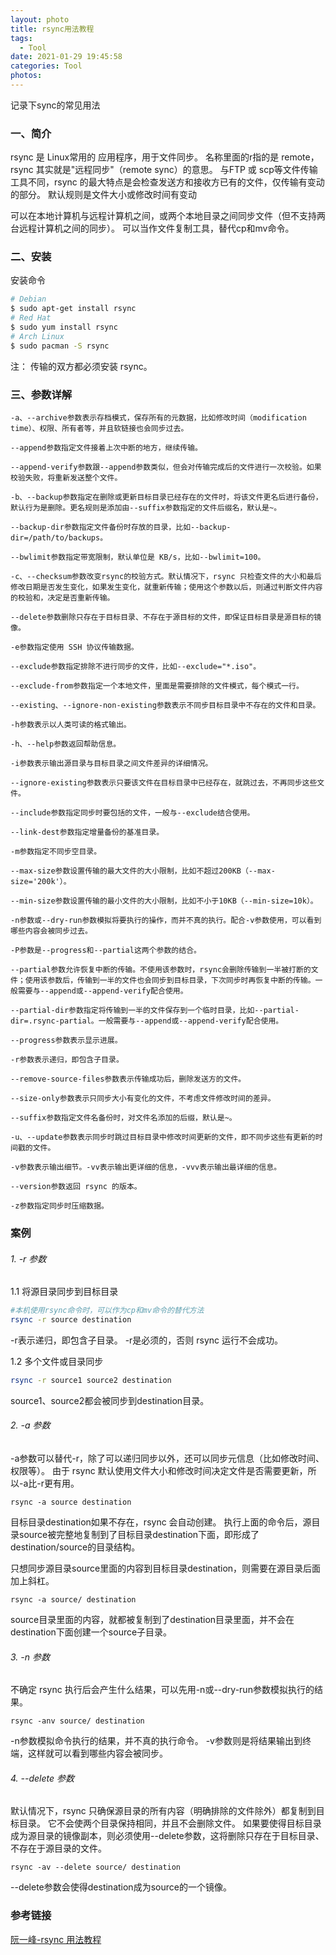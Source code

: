 ```yaml
---
layout: photo
title: rsync用法教程
tags:
  - Tool
date: 2021-01-29 19:45:58
categories: Tool
photos:
---
```

记录下sync的常见用法
<!--more-->
### 一、简介
rsync 是 Linux常用的 应用程序，用于文件同步。
名称里面的r指的是 remote，rsync 其实就是"远程同步"（remote sync）的意思。
与FTP 或 scp等文件传输工具不同，rsync 的最大特点是会检查发送方和接收方已有的文件，仅传输有变动的部分。
默认规则是文件大小或修改时间有变动

可以在本地计算机与远程计算机之间，或两个本地目录之间同步文件（但不支持两台远程计算机之间的同步）。
可以当作文件复制工具，替代cp和mv命令。
### 二、安装
安装命令
```bash
# Debian
$ sudo apt-get install rsync
# Red Hat
$ sudo yum install rsync
# Arch Linux
$ sudo pacman -S rsync
```
注：
	传输的双方都必须安装 rsync。

### 三、参数详解
```
-a、--archive参数表示存档模式，保存所有的元数据，比如修改时间（modification time）、权限、所有者等，并且软链接也会同步过去。

--append参数指定文件接着上次中断的地方，继续传输。

--append-verify参数跟--append参数类似，但会对传输完成后的文件进行一次校验。如果校验失败，将重新发送整个文件。

-b、--backup参数指定在删除或更新目标目录已经存在的文件时，将该文件更名后进行备份，默认行为是删除。更名规则是添加由--suffix参数指定的文件后缀名，默认是~。

--backup-dir参数指定文件备份时存放的目录，比如--backup-dir=/path/to/backups。

--bwlimit参数指定带宽限制，默认单位是 KB/s，比如--bwlimit=100。

-c、--checksum参数改变rsync的校验方式。默认情况下，rsync 只检查文件的大小和最后修改日期是否发生变化，如果发生变化，就重新传输；使用这个参数以后，则通过判断文件内容的校验和，决定是否重新传输。

--delete参数删除只存在于目标目录、不存在于源目标的文件，即保证目标目录是源目标的镜像。

-e参数指定使用 SSH 协议传输数据。

--exclude参数指定排除不进行同步的文件，比如--exclude="*.iso"。

--exclude-from参数指定一个本地文件，里面是需要排除的文件模式，每个模式一行。

--existing、--ignore-non-existing参数表示不同步目标目录中不存在的文件和目录。

-h参数表示以人类可读的格式输出。

-h、--help参数返回帮助信息。

-i参数表示输出源目录与目标目录之间文件差异的详细情况。

--ignore-existing参数表示只要该文件在目标目录中已经存在，就跳过去，不再同步这些文件。

--include参数指定同步时要包括的文件，一般与--exclude结合使用。

--link-dest参数指定增量备份的基准目录。

-m参数指定不同步空目录。

--max-size参数设置传输的最大文件的大小限制，比如不超过200KB（--max-size='200k'）。

--min-size参数设置传输的最小文件的大小限制，比如不小于10KB（--min-size=10k）。

-n参数或--dry-run参数模拟将要执行的操作，而并不真的执行。配合-v参数使用，可以看到哪些内容会被同步过去。

-P参数是--progress和--partial这两个参数的结合。

--partial参数允许恢复中断的传输。不使用该参数时，rsync会删除传输到一半被打断的文件；使用该参数后，传输到一半的文件也会同步到目标目录，下次同步时再恢复中断的传输。一般需要与--append或--append-verify配合使用。

--partial-dir参数指定将传输到一半的文件保存到一个临时目录，比如--partial-dir=.rsync-partial。一般需要与--append或--append-verify配合使用。

--progress参数表示显示进展。

-r参数表示递归，即包含子目录。

--remove-source-files参数表示传输成功后，删除发送方的文件。

--size-only参数表示只同步大小有变化的文件，不考虑文件修改时间的差异。

--suffix参数指定文件名备份时，对文件名添加的后缀，默认是~。

-u、--update参数表示同步时跳过目标目录中修改时间更新的文件，即不同步这些有更新的时间戳的文件。

-v参数表示输出细节。-vv表示输出更详细的信息，-vvv表示输出最详细的信息。

--version参数返回 rsync 的版本。

-z参数指定同步时压缩数据。
```
### 案例
###### 1. -r 参数
1.1 将源目录同步到目标目录
```bash
#本机使用rsync命令时，可以作为cp和mv命令的替代方法
rsync -r source destination
```
-r表示递归，即包含子目录。
-r是必须的，否则 rsync 运行不会成功。

1.2 多个文件或目录同步
```bash
rsync -r source1 source2 destination
```
source1、source2都会被同步到destination目录。
###### 2. -a 参数
-a参数可以替代-r，除了可以递归同步以外，还可以同步元信息（比如修改时间、权限等）。
由于 rsync 默认使用文件大小和修改时间决定文件是否需要更新，所以-a比-r更有用。
```
rsync -a source destination
```
目标目录destination如果不存在，rsync 会自动创建。
执行上面的命令后，源目录source被完整地复制到了目标目录destination下面，即形成了destination/source的目录结构。

只想同步源目录source里面的内容到目标目录destination，则需要在源目录后面加上斜杠。
```
rsync -a source/ destination
```
source目录里面的内容，就都被复制到了destination目录里面，并不会在destination下面创建一个source子目录。

###### 3. -n 参数
不确定 rsync 执行后会产生什么结果，可以先用-n或--dry-run参数模拟执行的结果。
```
rsync -anv source/ destination
```
-n参数模拟命令执行的结果，并不真的执行命令。
-v参数则是将结果输出到终端，这样就可以看到哪些内容会被同步。

###### 4. --delete 参数
默认情况下，rsync 只确保源目录的所有内容（明确排除的文件除外）都复制到目标目录。
它不会使两个目录保持相同，并且不会删除文件。
如果要使得目标目录成为源目录的镜像副本，则必须使用--delete参数，这将删除只存在于目标目录、不存在于源目录的文件。
```
rsync -av --delete source/ destination
```
--delete参数会使得destination成为source的一个镜像。

### 参考链接
[阮一峰-rsync 用法教程](http://www.ruanyifeng.com/blog/2020/08/rsync.html)